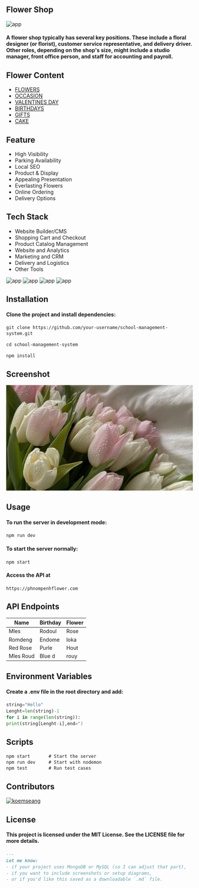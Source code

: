 
## Flower Shop

![app](https://img.shields.io/badge/Customer_Service_Representative-Delivery-pink)
#### A flower shop typically has several key positions. These include a floral designer (or florist), customer service representative, and delivery driver. Other roles, depending on the shop's size, might include a studio manager, front office person, and staff for accounting and payroll. 

## Flower Content
- [FLOWERS](#FLOWERS)
- [OCCASION](#OCCASION)
- [VALENTINES DAY](#VALENTINES_DAY)
- [BIRTHDAYS](#BIRTHDAY)
- [GIFTS](#GIFTS)
- [CAKE](#CAKE)
## Feature
- High Visibility
- Parking Availability
- Local SEO
- Product & Display
- Appealing Presentation
- Everlasting Flowers
- Online Ordering
- Delivery Options
## Tech Stack 
- Website Builder/CMS
- Shopping Cart and Checkout
- Product Catalog Management
- Website and Analytics
-  Marketing and CRM
- Delivery and Logistics
-  Other Tools

![app](https://img.shields.io/badge/button_of-click-blue) ![app](https://img.shields.io/badge/check_of-click-pink) ![app](https://img.shields.io/badge/back-click-yellow) ![app](https://img.shields.io/badge/button_of-coser_on-green)

## Installation
#### Clone the project and install dependencies:
``` 
git clone https://github.com/your-username/school-management-system.git 

```
``` 
cd school-management-system
```
```
npm install
```
## Screenshot
![app](flo.jpg)

## Usage
#### To run the server in development mode:
```
npm run dev
```
#### To start the server normally:
```
npm start
```
#### Access the API at
```
https://phnompenhflower.com
```
## API Endpoints

| Name     | Birthday  | Flower  |
|---       | ------    | ------- |
| Mles     | Rodoul    | Rose    |
| Romdeng  | Endome    | loka    |
| Red Rose | Purle     | Hout    |
| Mles Roud| Blue d    | rouy    |


## Environment Variables
#### Create a .env file in the root directory and add:
```python
string="Hello"
Lenght=len(string)-1
for i in range(len(string)):
print(string[Lenght-i],end=")
```
##  Scripts
```
npm start       # Start the server
npm run dev     # Start with nodemon
npm test        # Run test cases
```
## Contributors
<a href="https://github.com/koemseang">
  <img src="https://avatars.githubusercontent.com/koemseang" width="80px;"alt="koemseang"/>
</a>

## License
#### This project is licensed under the MIT License. See the LICENSE file for more details.

```md
---
Let me know: 
- if your project uses MongoDB or MySQL (so I can adjust that part),
- if you want to include screenshots or setup diagrams,
- or if you'd like this saved as a downloadable `.md` file.
```














